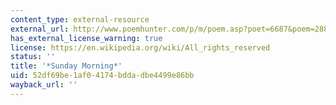 ```yaml
---
content_type: external-resource
external_url: http://www.poemhunter.com/p/m/poem.asp?poet=6687&poem=28803
has_external_license_warning: true
license: https://en.wikipedia.org/wiki/All_rights_reserved
status: ''
title: '*Sunday Morning*'
uid: 52df69be-1af0-4174-bdda-dbe4499e86bb
wayback_url: ''
---
```

